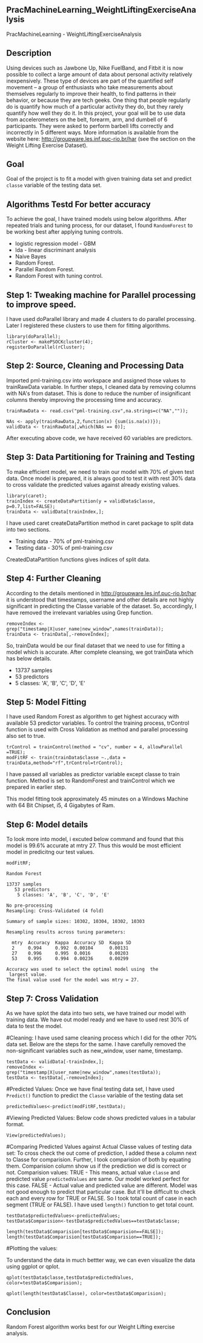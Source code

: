 PracMachineLearning_WeightLiftingExerciseAnalysis
------------------------------------------------------------
PracMachineLearning - WeightLiftingExerciseAnalysis


Description
--------------------
Using devices such as Jawbone Up, Nike FuelBand, and Fitbit it is now possible to collect a large amount of data about personal activity relatively inexpensively. These type of devices are part of the quantified self movement – a group of enthusiasts who take measurements about themselves regularly to improve their health, to find patterns in their behavior, or because they are tech geeks. One thing that people regularly do is quantify how much of a particular activity they do, but they rarely quantify how well they do it. In this project, your goal will be to use data from accelerometers on the belt, forearm, arm, and dumbell of 6 participants. They were asked to perform barbell lifts correctly and incorrectly in 5 different ways. More information is available from the website here: http://groupware.les.inf.puc-rio.br/har (see the section on the Weight Lifting Exercise Dataset).

Goal
----------------
Goal of the project is to fit a model with given training data set and predict `classe` variable of the testing data set.


Algorithms Testd For better accuracy
---------------------------------------
To achieve the goal, I have trained models using below algorithms. After repeated trials and tuning process, for our dataset, I found  `RandomForest` to be working best after applying tuning controls.
* logistic regression model - GBM
* lda - linear discriminant analysis 
* Naive Bayes
* Random Forest.
* Parallel Random Forest.
* Random Forest with tuning control.

Step 1: Tweaking machine for Parallel processing to improve speed.
----------------------------
I have used doParallel library and made 4 clusters to do parallel processing. Later I registered these clusters to use them for fitting algorithms.

```
library(doParallel);
rCluster <- makePSOCKcluster(4);
registerDoParallel(rCluster);
```

Step 2: Source, Cleaning and Processing Data
--------------------------
Imported pml-training.csv into workspace and assigned those values to trainRawData variable. In further steps, I cleaned data by removing columns with NA's from dataset. This is done to reduce the number of insignificant columns thereby improving the processing time and accuracy.

```
trainRawData <- read.csv("pml-training.csv",na.strings=c("NA",""));

NAs <- apply(trainRawData,2,function(x) {sum(is.na(x))});
validData <- trainRawData[,which(NAs == 0)];
```
After executing above code, we have received 60 variables are predictors.


Step 3: Data Partitioning for Training and Testing
------------------------------
To make efficient model, we need to train our model with 70% of given test data. Once model is prepared, it is always good to test it with rest 30% data to cross validate the predicted values against already existing values.

```
library(caret);
trainIndex <- createDataPartition(y = validData$classe, p=0.7,list=FALSE);
trainData <- validData[trainIndex,];
```
I have used caret createDataPartition method in caret package to split data into two sections.
* Training data - 70% of pml-training.csv
* Testing data - 30% of pml-training.csv

CreatedDataPartition functions gives indices of split data. 

Step 4: Further Cleaning
------------------------

According to the details mentioned in http://groupware.les.inf.puc-rio.br/har it is understood that timestamps, username and other details are not highly significant in predicting the Classe variable of the dataset. So, accordingly, I have removed the irrelevant variables using Grep function.

```
removeIndex <- grep("timestamp|X|user_name|new_window",names(trainData));
trainData <- trainData[,-removeIndex];
```

So, trainData would be our final dataset that we need to use for fitting a model which is accurate.
After complete cleansing, we got trainData which has below details.
*    13737 samples
*    53 predictors
*    5 classes: 'A', 'B', 'C', 'D', 'E'


Step 5: Model Fitting
---------------------
I have used Random Forest as algorithm to get highest accuracy with available 53 predictor variables. To control the training process, trControl function is used with Cross Validation as method and parallel processing also set to true.


```
trControl = trainControl(method = "cv", number = 4, allowParallel =TRUE);
modFitRF <- train(trainData$classe ~.,data = trainData,method="rf",trControl=trControl);
```
I have passed all variables as predictor variable except classe to train function. Method is set to RandomForest and trainControl which we prepared in earlier step.

This model fitting took approximately 45 minutes on a Windows Machine with 64 Bit Chipset, i5, 4 Gigabytes of Ram.

Step 6: Model details
-----------------
To look more into model, i excuted below command and found that this model is 99.6% accurate at mtry 27. Thus this would be most efficient model in predicitng our test values.

```
modFitRF;
```

```
Random Forest 

13737 samples
   53 predictors
    5 classes: 'A', 'B', 'C', 'D', 'E' 

No pre-processing
Resampling: Cross-Validated (4 fold) 

Summary of sample sizes: 10302, 10304, 10302, 10303 

Resampling results across tuning parameters:

  mtry  Accuracy  Kappa  Accuracy SD  Kappa SD
  2     0.994     0.992  0.00104      0.00131 
  27    0.996     0.995  0.0016       0.00203 
  53    0.995     0.994  0.00236      0.00299 

Accuracy was used to select the optimal model using  the
 largest value.
The final value used for the model was mtry = 27. 
```



Step 7: Cross Validation
------------------------
As we have splot the data into two sets, we have trained our model with training data. We have out model ready and we have to used rest 30% of data to test the model.

#Cleaning:
I have used same cleaning process which I did for the other 70% data set. Below are the steps for the same. I have carefully removed the non-significant variables such as new_window, user name, timestamp.
```
testData <- validData[-trainIndex,];
removeIndex <- grep("timestamp|X|user_name|new_window",names(testData));
testData <- testData[,-removeIndex];
```

#Predicted Values:
Once we have final testing data set, I have used `Predict()` function to predict the `Classe` variable of the testing data set

```
predictedValues<-predict(modFitRF,testData);
```

#Viewing Predicted Values:
Below code shows predicted values in a tabular format.

```
View(predictedValues);
```


#Comparing Predicted Values against Actual Classe values of testing data set:
To cross check the out come of prediction, I added these a column next to Classe for comparision. Further, I took comparision of both by equating them. Comparision column show us if the prediction we did is correct or not. 
Comparision values:
TRUE - This means, actual value `classe` and predicted value `predictedValues` are same. Our model worked perfect for this case.
FALSE - Actual value and predicted value are different. Model was not good enough to predict that particular case.
But it'll be difficult to check each and every row for TRUE or FALSE. So I took total count of case in each segment (TRUE or FALSE). I have used `length()` function to get total count.


```
testData$predictedValues<-predictedValues;
testData$Comparision<-testData$predictedValues==testData$classe;

length(testData$Comparision[testData$Comparision==FALSE]);
length(testData$Comparision[testData$Comparision==TRUE]);
```



#Plotting the values:

To understand the data in much bettter way, we can even visualize the data using ggplot or qplot.

```
qplot(testData$classe,testData$predictedValues, color=testData$Comparision);
```

```
qplot(length(testData$Classe), color=testData$Comparision);
```


Conclusion
------------------------
Random Forest algorithm works best for our Weight Lifting exercise analysis.


